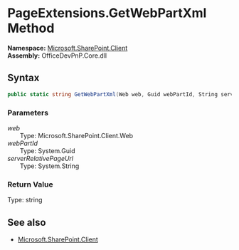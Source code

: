 # PageExtensions.GetWebPartXml Method  
  

**Namespace:** [Microsoft.SharePoint.Client](Microsoft.SharePoint.Client.md)  
**Assembly:** OfficeDevPnP.Core.dll  
## Syntax
```C#
public static string GetWebPartXml(Web web, Guid webPartId, String serverRelativePageUrl)
```
### Parameters
*web*  
&emsp;&emsp;Type: Microsoft.SharePoint.Client.Web  
*webPartId*  
&emsp;&emsp;Type: System.Guid  
*serverRelativePageUrl*  
&emsp;&emsp;Type: System.String  
### Return Value
Type: string  

## See also
- [Microsoft.SharePoint.Client](Microsoft.SharePoint.Client.md)
